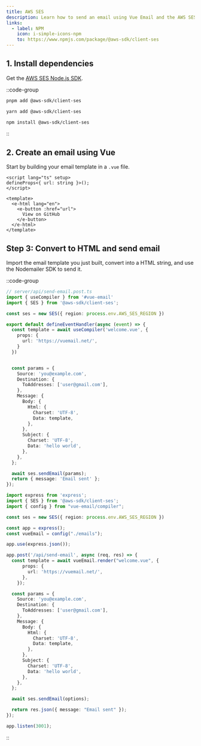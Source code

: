 ```yaml
---
title: AWS SES
description: Learn how to send an email using Vue Email and the AWS SES Node.js SDK.
links:
  - label: NPM
    icon: i-simple-icons-npm
    to: https://www.npmjs.com/package/@aws-sdk/client-ses
---
```


## 1. Install dependencies

Get the [AWS SES Node.js SDK](https://docs.aws.amazon.com/AWSJavaScriptSDK/v3/latest/clients/client-ses/).

::code-group
```sh [pnpm]
pnpm add @aws-sdk/client-ses
```
```sh [yarn]
yarn add @aws-sdk/client-ses
```
```sh [npm]
npm install @aws-sdk/client-ses
```
::

## 2. Create an email using Vue

Start by building your email template in a `.vue` file.


```vue [emails/welcome.vue]
<script lang="ts" setup>
defineProps<{ url: string }>();
</script>

<template>
  <e-html lang="en">
    <e-button :href="url">
      View on GitHub
    </e-button>
  </e-html>
</template>
```

## Step 3: Convert to HTML and send email

Import the email template you just built, convert into a HTML string, and use the Nodemailer SDK to send it.

::code-group

```ts [Nuxt 3]
// server/api/send-email.post.ts
import { useCompiler } from '#vue-email'
import { SES } from '@aws-sdk/client-ses';

const ses = new SES({ region: process.env.AWS_SES_REGION })

export default defineEventHandler(async (event) => {
  const template = await useCompiler('welcome.vue', {
    props: {
      url: 'https://vuemail.net/',
    }
  })


  const params = {
    Source: 'you@example.com',
    Destination: {
      ToAddresses: ['user@gmail.com'],
    },
    Message: {
      Body: {
        Html: {
          Charset: 'UTF-8',
          Data: template,
        },
      },
      Subject: {
        Charset: 'UTF-8',
        Data: 'hello world',
      },
    },
  };

  await ses.sendEmail(params);
  return { message: 'Email sent' };
});
```

```ts [NodeJs]
import express from 'express';
import { SES } from '@aws-sdk/client-ses';
import { config } from "vue-email/compiler";

const ses = new SES({ region: process.env.AWS_SES_REGION })

const app = express();
const vueEmail = config("./emails");

app.use(express.json());

app.post('/api/send-email', async (req, res) => {
  const template = await vueEmail.render("welcome.vue", {
      props: {
        url: 'https://vuemail.net/',
      },
    });

  const params = {
    Source: 'you@example.com',
    Destination: {
      ToAddresses: ['user@gmail.com'],
    },
    Message: {
      Body: {
        Html: {
          Charset: 'UTF-8',
          Data: template,
        },
      },
      Subject: {
        Charset: 'UTF-8',
        Data: 'hello world',
      },
    },
  };

  await ses.sendEmail(options);

  return res.json({ message: "Email sent" });
});

app.listen(3001);
```

::
